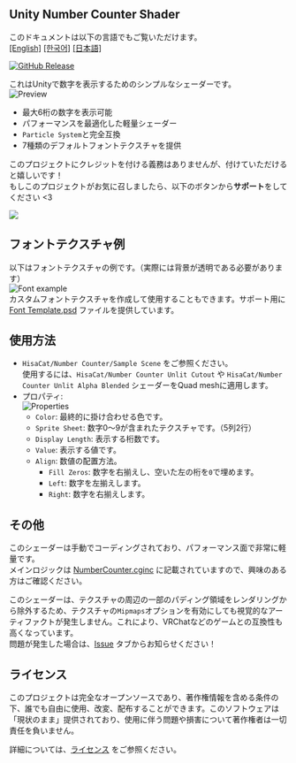 ## Unity Number Counter Shader

このドキュメントは以下の言語でもご覧いただけます。  
[[English]](./README.md) [[한국어]](./README.ko.md) [[日本語]](README.ja.md)

[![GitHub Release][shields-release]][github-release]

[shields-release]: https://img.shields.io/github/v/release/hisacat/Unity-NumberCounterShader
[github-release]: https://github.com/hisacat/Unity-NumberCounterShader/releases/latest

これはUnityで数字を表示するためのシンプルなシェーダーです。  
![Preview](./Images/Preview.png)

- 最大6桁の数字を表示可能
- パフォーマンスを最適化した軽量シェーダー
- `Particle System`と完全互換
- 7種類のデフォルトフォントテクスチャを提供

このプロジェクトにクレジットを付ける義務はありませんが、付けていただけると嬉しいです！  
もしこのプロジェクトがお気に召しましたら、以下のボタンから**サポート**をしてください <3

<a href="https://www.buymeacoffee.com/HisaCat"><img src="https://img.buymeacoffee.com/button-api/?text=Buy me Milk&emoji=🥛&slug=HisaCat&button_colour=bd5fff&font_colour=ffffff&font_family=Bree&outline_colour=000000&coffee_colour=ffffff" /></a>

## フォントテクスチャ例

以下はフォントテクスチャの例です。（実際には背景が透明である必要があります）  
![Font example](./Images/Font.png)  
カスタムフォントテクスチャを作成して使用することもできます。サポート用に [Font Template.psd](./Assets/HisaCat/NumberCounter/FontTemplate.psd) ファイルを提供しています。

## 使用方法

- `HisaCat/Number Counter/Sample Scene` をご参照ください。  
  使用するには、`HisaCat/Number Counter Unlit Cutout` や `HisaCat/Number Counter Unlit Alpha Blended` シェーダーをQuad meshに適用します。
- プロパティ:  
  ![Properties](./Images/Inspector-Properties.png)
  - `Color`: 最終的に掛け合わせる色です。
  - `Sprite Sheet`: 数字0〜9が含まれたテクスチャです。（5列2行）
  - `Display Length`: 表示する桁数です。
  - `Value`: 表示する値です。
  - `Align`: 数値の配置方法。
    - `Fill Zeros`: 数字を右揃えし、空いた左の桁を`0`で埋めます。
    - `Left`: 数字を左揃えします。
    - `Right`: 数字を右揃えします。

## その他

このシェーダーは手動でコーディングされており、パフォーマンス面で非常に軽量です。  
メインロジックは [NumberCounter.cginc](./Assets/HisaCat/NumberCounter/Shaders/NumberCounter.cginc) に記載されていますので、興味のある方はご確認ください。

このシェーダーは、テクスチャの周辺の一部のパディング領域をレンダリングから除外するため、テクスチャの`Mipmaps`オプションを有効にしても視覚的なアーティファクトが発生しません。これにより、VRChatなどのゲームとの互換性も高くなっています。  
問題が発生した場合は、[Issue](https://github.com/hisacat/Unity-NumberCounterShader/issues) タブからお知らせください！

## ライセンス

このプロジェクトは完全なオープンソースであり、著作権情報を含める条件の下、誰でも自由に使用、改変、配布することができます。このソフトウェアは「現状のまま」提供されており、使用に伴う問題や損害について著作権者は一切責任を負いません。

詳細については、[ライセンス](./LICENSE) をご参照ください。
